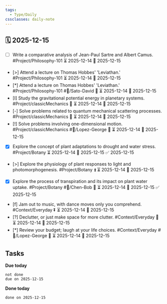 ```yaml
---
tags:
  - Type/Daily
cssclasses: daily-note
---
```


## 🗓️ 2025-12-15

- [ ] Write a comparative analysis of Jean-Paul Sartre and Albert Camus. #Project/Philosophy-101 ⏳ 2025-12-14 📅 2025-12-15
- [>] Attend a lecture on Thomas Hobbes' 'Leviathan.' #Project/Philosophy-101 ⏳ 2025-12-14 📅 2025-12-15
- [*] Attend a lecture on Thomas Hobbes' 'Leviathan.' #Project/Philosophy-101 #👤/Sato-David 🔼 ⏳ 2025-12-14 📅 2025-12-15
- [I] Study the gravitational potential energy in planetary systems. #Project/classicMechanics 🔽 ⏳ 2025-12-14 📅 2025-12-15
- [-] Solve problems related to quantum mechanical scattering processes. #Project/classicMechanics 🔺 ⏳ 2025-12-14 📅 2025-12-15
- [!] Solve problems involving one-dimensional motion. #Project/classicMechanics #👤/Lopez-George 🔽 ⏳ 2025-12-14 📅 2025-12-15
- [x] Explore the concept of plant adaptations to drought and water stress. #Project/Botany ⏳ 2025-12-14 📅 2025-12-15 ✅ 2025-12-15
- [>] Explore the physiology of plant responses to light and photomorphogenesis. #Project/Botany ⏫ ⏳ 2025-12-14 📅 2025-12-15
- [x] Explore the process of transpiration and its impact on plant water uptake. #Project/Botany #👤/Chen-Bob 🔼 ⏳ 2025-12-14 📅 2025-12-15 ✅ 2025-12-15
- [f] Jam out to music, with dance moves only you comprehend. #Context/Everyday ⏬ ⏳ 2025-12-14 📅 2025-12-15
- [?] Declutter, or just make space for more clutter. #Context/Everyday 🔼 ⏳ 2025-12-14 📅 2025-12-15
- [*] Review your budget; laugh at your life choices. #Context/Everyday #👤/Lopez-George 🔼 ⏳ 2025-12-14 📅 2025-12-15

## Tasks

**Due today**

```tasks
not done
due on 2025-12-15
```

**Done today**

```tasks
done on 2025-12-15
```
            